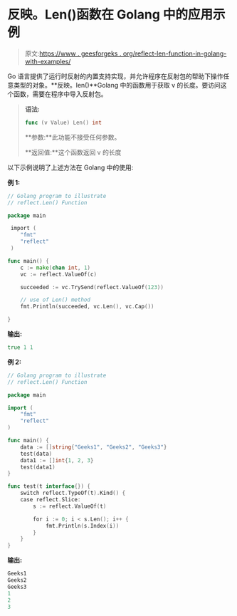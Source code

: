 # 反映。Len()函数在 Golang 中的应用示例

> 原文:[https://www . geesforgeks . org/reflect-len-function-in-golang-with-examples/](https://www.geeksforgeeks.org/reflect-len-function-in-golang-with-examples/)

Go 语言提供了运行时反射的内置支持实现，并允许程序在反射包的帮助下操作任意类型的对象。**反映。len()**Golang 中的函数用于获取 v 的长度。要访问这个函数，需要在程序中导入反射包。

> **语法:**
> 
> ```go
> func (v Value) Len() int
> 
> ```
> 
> **参数:**此功能不接受任何参数。
> 
> **返回值:**这个函数返回 v 的长度

以下示例说明了上述方法在 Golang 中的使用:

**例 1:**

```go
// Golang program to illustrate 
// reflect.Len() Function 

package main

 import (
    "fmt"
    "reflect"
 )

func main() {
    c := make(chan int, 1)
    vc := reflect.ValueOf(c)

    succeeded := vc.TrySend(reflect.ValueOf(123))

    // use of Len() method
    fmt.Println(succeeded, vc.Len(), vc.Cap())

} 
```

**输出:**

```go
true 1 1

```

**例 2:**

```go
// Golang program to illustrate 
// reflect.Len() Function 

package main 

import ( 
    "fmt"
    "reflect"
) 

func main() {
    data := []string{"Geeks1", "Geeks2", "Geeks3"}
    test(data)
    data1 := []int{1, 2, 3}
    test(data1)
}

func test(t interface{}) {
    switch reflect.TypeOf(t).Kind() {
    case reflect.Slice:
        s := reflect.ValueOf(t)

        for i := 0; i < s.Len(); i++ {
            fmt.Println(s.Index(i))
        }
    }
}
```

**输出:**

```go
Geeks1
Geeks2
Geeks3
1
2
3

```